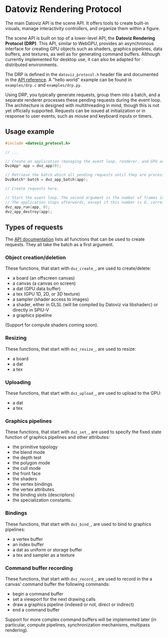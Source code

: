 # Datoviz Rendering Protocol

The main Datoviz API is the scene API.
It offers tools to create built-in visuals, manage interactivity controllers, and organize them within a figure.

The scene API is built on top of a lower-level API, the **Datoviz Rendering Protocol (DRP)**.
This API, similar to WebGPU, provides an asynchronous interface for creating GPU objects such as shaders, graphics pipelines, data buffers, and textures, as well as for generating command buffers.
Although currently implemented for desktop use, it can also be adapted for distributed environments.

The DRP is defined in the `datoviz_protocol.h` header file and documented in the [API reference](api.md#datoviz-rendering-protocol-functions).
A "hello world" example can be found in `examples/drp.c` and `examples/drp.py`.

Using DRP, you typically generate requests, group them into a batch, and a separate renderer processes these pending requests during the event loop.
The architecture is designed with multithreading in mind, though this is not yet officially supported.
Requests can be issued at initialization or in response to user events, such as mouse and keyboard inputs or timers.

## Usage example

```c
#include <datoviz_protocol.h>

// ...

// Create an application (managing the event loop, renderer, and GPU access).
DvzApp* app = dvz_app(0);

// Retrieve the batch which all pending requests until they are processed by the app's renderer.
DvzBatch* batch = dvz_app_batch(app);

// Create requests here.

// Start the event loop. The second argument is the number of frames in the event loop.
// The application stops afterwards, except if this number is 0, corresponding to an infinite loop.
dvz_app_run(app, 0);
dvz_app_destroy(app);
```

## Types of requests

The [API documentation](api.md#datoviz-rendering-protocol-functions) lists all functions that can be used to create requests.
They all take the batch as a first argument.

### Object creation/deletion

These functions, that start with `dvz_create_`, are used to create/delete:

* a board (an offscreen canvas)
* a canvas (a canvas on screen)
* a dat (GPU data buffer)
* a tex (GPU 1D, 2D, or 3D texture)
* a sampler (shader access to images)
* a shader, either in GLSL (will be compiled by Datoviz via libshaderc) or directly in SPIU-V
* a graphics pipeline

(Support for compute shaders coming soon).

### Resizing

These functions, that start with `dvz_resize_`, are used to resize:

* a board
* a dat
* a tex

### Uploading

These functions, that start with `dvz_upload_`, are used to upload to the GPU:

* a dat
* a tex

### Graphics pipelines

These functions, that start with `dvz_set_`, are used to specify the fixed state function of graphics pipelines and other attributes:

* the primitive topology
* the blend mode
* the depth test
* the polygon mode
* the cull mode
* the front face
* the shaders
* the vertex bindings
* the vertex attributes
* the binding slots (descriptors)
* the specialization constants.

### Bindings

These functions, that start with `dvz_bind_`, are used to bind to graphics pipelines:

* a vertex buffer
* an index buffer
* a dat as uniform or storage buffer
* a tex and sampler as a texture

### Command buffer recording

These functions, that start with `dvz_record_`, are used to record in the a canvas' command buffer the following commands:

* begin a command buffer
* set a viewport for the next drawing calls
* draw a graphics pipeline (indexed or not, direct or indirect)
* end a command buffer

Support for more complex command buffers will be implemented later (in particular, compute pipelines, synchronization mechanisms, multipass rendering).
